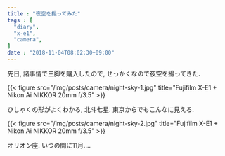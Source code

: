 ```yaml
---
title : "夜空を撮ってみた"
tags : [
  "diary",
  "x-e1",
  "camera",
]
date : "2018-11-04T08:02:30+09:00"
---
```


先日, 諸事情で三脚を購入したので, せっかくなので夜空を撮ってきた.   
<!--more-->

{{< figure src="/img/posts/camera/night-sky-1.jpg" title="Fujifilm X-E1 + Nikon Ai NIKKOR 20mm f/3.5" >}}

ひしゃくの形がよくわかる, 北斗七星. 東京からでもこんなに見える. 

{{< figure src="/img/posts/camera/night-sky-2.jpg" title="Fujifilm X-E1 + Nikon Ai NIKKOR 20mm f/3.5" >}}

オリオン座. いつの間に11月.... 
